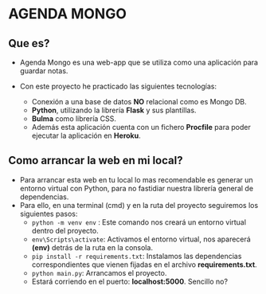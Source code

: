 # AGENDA MONGO
## Que es?
- Agenda Mongo es una web-app que se utiliza como una aplicación para guardar notas.
  
- Con este proyecto he practicado las siguientes tecnologías:
    - Conexión a una base de datos **NO** relacional como es Mongo DB.
    - **Python**, utilizando la librería **Flask** y sus plantillas.
    - **Bulma** como librería CSS. 
    - Además esta aplicación cuenta con un fichero **Procfile** para poder ejecutar la aplicación en **Heroku**.

## Como arrancar la web en mi local?
- Para arrancar esta web en tu local lo mas recomendable es generar un entorno virtual con Python, para no fastidiar nuestra librería general de dependencias.
- Para ello, en una terminal (cmd) y en la ruta del proyecto seguiremos los siguientes pasos:
    - ``python -m venv env`` : Este comando nos creará un entorno virtual dentro del proyecto.
    - ``env\Scripts\activate``: Activamos el entorno virtual, nos aparecerá **(env)** detrás de la ruta en la consola.
    - ``pip install -r requirements.txt``: Instalamos las dependencias correspondientes que vienen fijadas en el archivo **requirements.txt**.
    - ``python main.py``: Arrancamos el proyecto.
    - Estará corriendo en el puerto: **localhost:5000**.
Sencillo no?